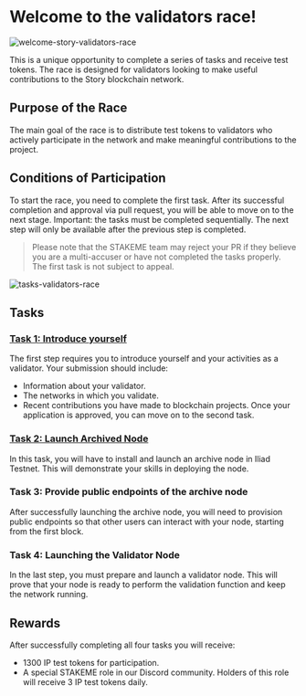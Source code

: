 # Welcome to the validators race!

 ![welcome-story-validators-race](https://github.com/user-attachments/assets/bc7e324f-b66b-493d-92ae-11ff30dbba30)

This is a unique opportunity to complete a series of tasks and receive test tokens. The race is designed for validators looking to make useful contributions to the Story blockchain network.

## Purpose of the Race

The main goal of the race is to distribute test tokens to validators who actively participate in the network and make meaningful contributions to the project.

## Conditions of Participation

To start the race, you need to complete the first task. After its successful completion and approval via pull request, you will be able to move on to the next stage. Important: the tasks must be completed sequentially. The next step will only be available after the previous step is completed.

> Please note that the STAKEME team may reject your PR if they believe you are a multi-accuser or have not completed the tasks properly. The first task is not subject to appeal.

 ![tasks-validators-race](https://github.com/user-attachments/assets/7b8ea004-e4df-4907-abcf-75b0521b3284)

## Tasks

### [Task 1: Introduce yourself](./tasks/task1/README.md)

The first step requires you to introduce yourself and your activities as a validator. Your submission should include:

* Information about your validator.
* The networks in which you validate.
* Recent contributions you have made to blockchain projects.
  Once your application is approved, you can move on to the second task.

### [Task 2: Launch Archived Node](./tasks/task2/README.md)

In this task, you will have to install and launch an archive node in Iliad Testnet. This will demonstrate your skills in deploying the node.

### Task 3: Provide public endpoints of the archive node

After successfully launching the archive node, you will need to provision public endpoints so that other users can interact with your node, starting from the first block.

### Task 4: Launching the Validator Node

In the last step, you must prepare and launch a validator node. This will prove that your node is ready to perform the validation function and keep the network running.

## Rewards

After successfully completing all four tasks you will receive:

* 1300 IP test tokens for participation.
* A special STAKEME role in our Discord community.
  Holders of this role will receive 3 IP test tokens daily.


